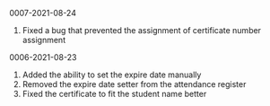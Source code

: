 0007-2021-08-24
1. Fixed a bug that prevented the assignment of certificate number assignment

0006-2021-08-23
1. Added the ability to set the expire date manually
2. Removed the expire date setter from the attendance register
3. Fixed the certificate to fit the student name better
